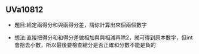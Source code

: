## UVa10812

* 題目:給定兩得分和與兩得分差，請你計算出來個兩個數字

* 想法:直接把得分和和得分差做相加與與相減再除2，就可得到原本數字，但int會捨去小數，所以最後要檢查總分是否正確和分數不能是負的
